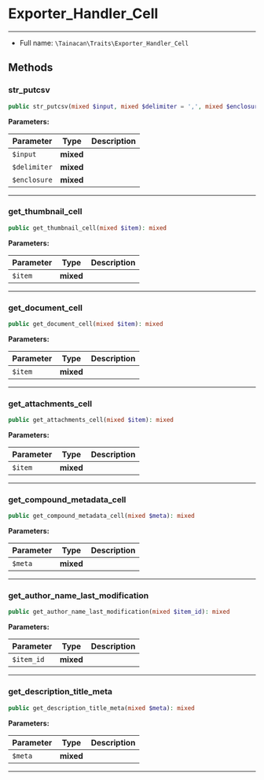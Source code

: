 # Exporter_Handler_Cell


***

* Full name: `\Tainacan\Traits\Exporter_Handler_Cell`

## Methods

### str_putcsv

```php
public str_putcsv(mixed $input, mixed $delimiter = ',', mixed $enclosure = '"'): mixed
```

**Parameters:**

| Parameter    | Type      | Description |
|--------------|-----------|-------------|
| `$input`     | **mixed** |             |
| `$delimiter` | **mixed** |             |
| `$enclosure` | **mixed** |             |

***
### get_thumbnail_cell

```php
public get_thumbnail_cell(mixed $item): mixed
```

**Parameters:**

| Parameter | Type      | Description |
|-----------|-----------|-------------|
| `$item`   | **mixed** |             |

***
### get_document_cell

```php
public get_document_cell(mixed $item): mixed
```

**Parameters:**

| Parameter | Type      | Description |
|-----------|-----------|-------------|
| `$item`   | **mixed** |             |

***
### get_attachments_cell

```php
public get_attachments_cell(mixed $item): mixed
```

**Parameters:**

| Parameter | Type      | Description |
|-----------|-----------|-------------|
| `$item`   | **mixed** |             |

***
### get_compound_metadata_cell

```php
public get_compound_metadata_cell(mixed $meta): mixed
```

**Parameters:**

| Parameter | Type      | Description |
|-----------|-----------|-------------|
| `$meta`   | **mixed** |             |

***
### get_author_name_last_modification

```php
public get_author_name_last_modification(mixed $item_id): mixed
```

**Parameters:**

| Parameter  | Type      | Description |
|------------|-----------|-------------|
| `$item_id` | **mixed** |             |

***
### get_description_title_meta

```php
public get_description_title_meta(mixed $meta): mixed
```

**Parameters:**

| Parameter | Type      | Description |
|-----------|-----------|-------------|
| `$meta`   | **mixed** |             |

***
